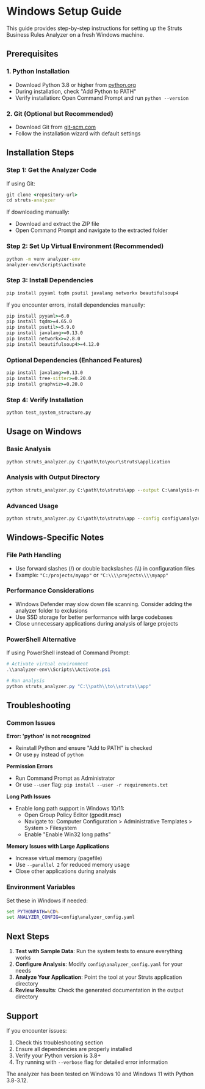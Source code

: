 # Windows Setup Guide

This guide provides step-by-step instructions for setting up the Struts Business Rules Analyzer on a fresh Windows machine.

## Prerequisites

### 1. Python Installation
- Download Python 3.8 or higher from [python.org](https://www.python.org/downloads/)
- During installation, check "Add Python to PATH"
- Verify installation: Open Command Prompt and run `python --version`

### 2. Git (Optional but Recommended)
- Download Git from [git-scm.com](https://git-scm.com/download/win)
- Follow the installation wizard with default settings

## Installation Steps

### Step 1: Get the Analyzer Code
If using Git:
```cmd
git clone <repository-url>
cd struts-analyzer
```

If downloading manually:
- Download and extract the ZIP file
- Open Command Prompt and navigate to the extracted folder

### Step 2: Set Up Virtual Environment (Recommended)
```cmd
python -m venv analyzer-env
analyzer-env\Scripts\activate
```

### Step 3: Install Dependencies
```cmd
pip install pyyaml tqdm psutil javalang networkx beautifulsoup4
```

If you encounter errors, install dependencies manually:
```cmd
pip install pyyaml>=6.0
pip install tqdm>=4.65.0
pip install psutil>=5.9.0
pip install javalang>=0.13.0
pip install networkx>=2.8.0
pip install beautifulsoup4>=4.12.0
```

### Optional Dependencies (Enhanced Features)
```cmd
pip install javalang>=0.13.0
pip install tree-sitter>=0.20.0
pip install graphviz>=0.20.0
```

### Step 4: Verify Installation
```cmd
python test_system_structure.py
```

## Usage on Windows

### Basic Analysis
```cmd
python struts_analyzer.py C:\path\to\your\struts\application
```

### Analysis with Output Directory
```cmd
python struts_analyzer.py C:\path\to\struts\app --output C:\analysis-results
```

### Advanced Usage
```cmd
python struts_analyzer.py C:\path\to\struts\app --config config\analyzer_config.yaml --parallel 4
```

## Windows-Specific Notes

### File Path Handling
- Use forward slashes (/) or double backslashes (\\\\) in configuration files
- Example: `"C:/projects/myapp"` or `"C:\\\\projects\\\\myapp"`

### Performance Considerations
- Windows Defender may slow down file scanning. Consider adding the analyzer folder to exclusions
- Use SSD storage for better performance with large codebases
- Close unnecessary applications during analysis of large projects

### PowerShell Alternative
If using PowerShell instead of Command Prompt:
```powershell
# Activate virtual environment
.\\analyzer-env\\Scripts\\Activate.ps1

# Run analysis
python struts_analyzer.py "C:\\path\\to\\struts\\app"
```

## Troubleshooting

### Common Issues

**Error: 'python' is not recognized**
- Reinstall Python and ensure "Add to PATH" is checked
- Or use `py` instead of `python`

**Permission Errors**
- Run Command Prompt as Administrator
- Or use `--user` flag: `pip install --user -r requirements.txt`

**Long Path Issues**
- Enable long path support in Windows 10/11:
  - Open Group Policy Editor (gpedit.msc)
  - Navigate to: Computer Configuration > Administrative Templates > System > Filesystem
  - Enable "Enable Win32 long paths"

**Memory Issues with Large Applications**
- Increase virtual memory (pagefile)
- Use `--parallel 2` for reduced memory usage
- Close other applications during analysis

### Environment Variables
Set these in Windows if needed:
```cmd
set PYTHONPATH=%CD%
set ANALYZER_CONFIG=config\analyzer_config.yaml
```

## Next Steps

1. **Test with Sample Data**: Run the system tests to ensure everything works
2. **Configure Analysis**: Modify `config\analyzer_config.yaml` for your needs
3. **Analyze Your Application**: Point the tool at your Struts application directory
4. **Review Results**: Check the generated documentation in the output directory

## Support

If you encounter issues:
1. Check this troubleshooting section
2. Ensure all dependencies are properly installed
3. Verify your Python version is 3.8+
4. Try running with `--verbose` flag for detailed error information

The analyzer has been tested on Windows 10 and Windows 11 with Python 3.8-3.12.